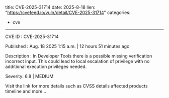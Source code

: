 
title: CVE-2025-31714
date: 2025-8-18
lien: "https://cvefeed.io/vuln/detail/CVE-2025-31714"
categories:
  - cve
---

CVE ID : CVE-2025-31714

Published :  Aug. 18
2025
1:15 a.m. | 12 hours
51 minutes ago

Description : In Developer Tools
there is a possible missing verification incorrect input. This could lead to local escalation of privilege with no additional execution privileges needed.

Severity: 6.8 | MEDIUM

Visit the link for more details
such as CVSS details
affected products
timeline
and more...
